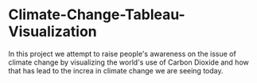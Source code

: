 # Climate-Change-Tableau-Visualization
In this project we attempt to raise people's awareness on the issue of climate change by visualizing the world's use of Carbon Dioxide and how that has lead to the increa in climate change we are seeing today.
